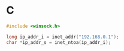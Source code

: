 <link rel="stylesheet" type="text/css" href="../styles.css">

# C

``` C
#include <winsock.h>

long ip_addr_i = inet_addr("192.168.0.1");
char *ip_addr_s = inet_ntoa(ip_addr_i);

```